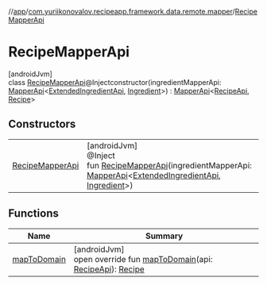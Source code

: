 //[app](../../../index.md)/[com.yuriikonovalov.recipeapp.framework.data.remote.mapper](../index.md)/[RecipeMapperApi](index.md)

# RecipeMapperApi

[androidJvm]\
class [RecipeMapperApi](index.md)@Injectconstructor(ingredientMapperApi: [MapperApi](../-mapper-api/index.md)&lt;[ExtendedIngredientApi](../../com.yuriikonovalov.recipeapp.framework.data.remote.model/-extended-ingredient-api/index.md), [Ingredient](../../com.yuriikonovalov.recipeapp.application.entities/-ingredient/index.md)&gt;) : [MapperApi](../-mapper-api/index.md)&lt;[RecipeApi](../../com.yuriikonovalov.recipeapp.framework.data.remote.model/-recipe-api/index.md), [Recipe](../../com.yuriikonovalov.recipeapp.application.entities/-recipe/index.md)&gt;

## Constructors

| | |
|---|---|
| [RecipeMapperApi](-recipe-mapper-api.md) | [androidJvm]<br>@Inject<br>fun [RecipeMapperApi](-recipe-mapper-api.md)(ingredientMapperApi: [MapperApi](../-mapper-api/index.md)&lt;[ExtendedIngredientApi](../../com.yuriikonovalov.recipeapp.framework.data.remote.model/-extended-ingredient-api/index.md), [Ingredient](../../com.yuriikonovalov.recipeapp.application.entities/-ingredient/index.md)&gt;) |

## Functions

| Name | Summary |
|---|---|
| [mapToDomain](map-to-domain.md) | [androidJvm]<br>open override fun [mapToDomain](map-to-domain.md)(api: [RecipeApi](../../com.yuriikonovalov.recipeapp.framework.data.remote.model/-recipe-api/index.md)): [Recipe](../../com.yuriikonovalov.recipeapp.application.entities/-recipe/index.md) |
